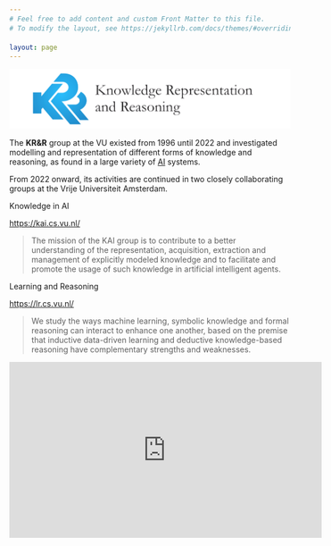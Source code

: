 ```yaml
---
# Feel free to add content and custom Front Matter to this file.
# To modify the layout, see https://jekyllrb.com/docs/themes/#overriding-theme-defaults

layout: page
---
```

<!-- wp:paragraph {"fontSize":"medium"} -->
![](krr-logo.png)
<p class="has-medium-font-size">The&nbsp;<strong>KR&amp;R</strong> group at the VU existed from 1996 until 2022 and investigated modelling and representation of different forms of knowledge and reasoning, as found in a large variety of <a href="http://en.wikipedia.org/wiki/Artificial_intelligence">AI</a> systems. </p>
<!-- /wp:paragraph -->

<!-- wp:paragraph {"fontSize":"medium"} -->
<p class="has-medium-font-size">From 2022 onward, its activities are continued in two closely collaborating groups at the Vrije Universiteit Amsterdam.</p>
<!-- /wp:paragraph -->

<!-- wp:columns -->
<div class="wp-block-columns has-2-columns"><!-- wp:column -->
<div class="wp-block-column"><!-- wp:paragraph {"fontSize":"large"} -->
<p class="has-large-font-size">Knowledge in AI </p>

<!-- /wp:paragraph -->

<!-- wp:paragraph -->
<p><a href="https://kai.cs.vu.nl/">https://kai.cs.vu.nl/</a></p>
<!-- /wp:paragraph -->

<!-- wp:quote -->
<blockquote class="wp-block-quote"><p>The mission of the KAI group is to contribute to a better understanding of the representation, acquisition, extraction and management of explicitly modeled knowledge and to facilitate and promote the usage of such knowledge in artificial intelligent agents.</p></blockquote>
<!-- /wp:quote --></div>
<!-- /wp:column -->

<!-- wp:column -->
<div class="wp-block-column"><!-- wp:paragraph {"fontSize":"large"} -->
<p class="has-large-font-size">Learning and Reasoning</p>
<!-- /wp:paragraph -->

<!-- wp:paragraph -->
<p><a href="https://lr.cs.vu.nl/">https://lr.cs.vu.nl/</a></p>
<!-- /wp:paragraph -->

<!-- wp:quote -->
<blockquote class="wp-block-quote"><p>We study the ways machine learning, symbolic knowledge and formal reasoning can interact to enhance one another, based on the premise that inductive data-driven learning and deductive knowledge-based reasoning have complementary strengths and weaknesses.</p></blockquote>
<!-- /wp:quote -->

<!-- wp:paragraph -->
<p> </p>
<!-- /wp:paragraph --></div>
<!-- /wp:column --></div>
<!-- /wp:columns -->

<!-- wp:core-embed/youtube {"url":"https://www.youtube.com/watch?v=luVrbCV1OeE\u0026ab_channel=AccountDeleted","type":"video","providerNameSlug":"youtube","align":"center","className":"wp-embed-aspect-16-9 wp-has-aspect-ratio"} -->
<!-- <figure class="wp-block-embed-youtube aligncenter wp-block-embed is-type-video is-provider-youtube wp-embed-aspect-16-9 wp-has-aspect-ratio"><div class="wp-block-embed__wrapper">
https://www.youtube.com/watch?v=luVrbCV1OeE&amp;ab_channel=AccountDeleted
</div></figure> -->
<!-- /wp:core-embed/youtube -->

<iframe width="560" height="315" src="https://www.youtube.com/embed/luVrbCV1OeE?si=__rPPWe1OHerP7k0" title="YouTube video player" frameborder="0" allow="accelerometer; autoplay; clipboard-write; encrypted-media; gyroscope; picture-in-picture; web-share" allowfullscreen></iframe>